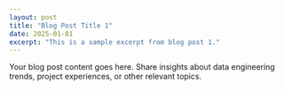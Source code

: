 ```yaml
---
layout: post
title: "Blog Post Title 1"
date: 2025-01-01
excerpt: "This is a sample excerpt from blog post 1."
---
```


Your blog post content goes here. Share insights about data engineering trends, project experiences, or other relevant topics.
